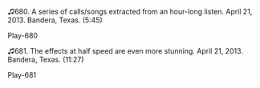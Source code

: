 ♫680. A series of calls/songs extracted from an hour-long listen. April
21, 2013. Bandera, Texas. (5:45)

Play-680

♫681. The effects at half speed are even more stunning. April 21, 2013.
Bandera, Texas. (11:27)

Play-681

